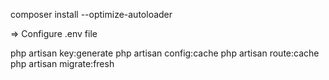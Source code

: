composer install --optimize-autoloader

=> Configure .env file

php artisan key:generate
php artisan config:cache
php artisan route:cache
php artisan migrate:fresh
